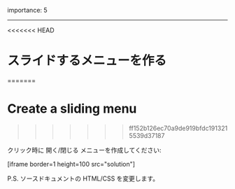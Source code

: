 importance: 5

---

<<<<<<< HEAD
# スライドするメニューを作る
=======
# Create a sliding menu
>>>>>>> ff152b126ec70a9de919bfdc1913215539d37187

クリック時に 開く/閉じる メニューを作成してください:

[iframe border=1 height=100 src="solution"]

P.S. ソースドキュメントの HTML/CSS を変更します。
